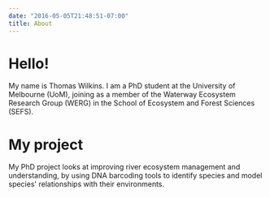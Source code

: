 ```yaml
---
date: "2016-05-05T21:48:51-07:00"
title: About
---
```


# Hello!

My name is Thomas Wilkins.
I am a PhD student at the University of Melbourne (UoM), joining as a member of the Waterway Ecosystem Research Group (WERG) in the School of Ecosystem and Forest Sciences (SEFS).

# My project

My PhD project looks at improving river ecosystem management and understanding, by using DNA barcoding tools to identify species and model species' relationships with their environments.
